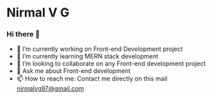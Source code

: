 # Nirmal V G

### Hi there 👋

- 🔭 I’m currently working on Front-end Development project
- 🌱 I’m currently learning MERN stack development
- 👯 I’m looking to collaborate on any Front-end development project
- 💬 Ask me about Front-end development
- 📫 How to reach me: Contact me directly on this mail [nirmalvg97@gmail.com](nirmalvg97@gmail.com)
<!--
**NirmalVG/NirmalVG** is a ✨ _special_ ✨ repository because its `README.md` (this file) appears on your GitHub profile.

Here are some ideas to get you started:

- 🔭 I’m currently working on ...
- 🌱 I’m currently learning ...
- 👯 I’m looking to collaborate on ...
- 🤔 I’m looking for help with ...
- 💬 Ask me about ...
- 📫 How to reach me: ...
- 😄 Pronouns: ...
- ⚡ Fun fact: ...
-->
